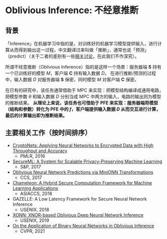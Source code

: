 # Oblivious Inference: 不经意推断

## 背景

「Inference」在机器学习中指的是，对训练好的机器学习模型提供输入，进行计算从而得到输出这一过程，中文翻译过来叫做「推断」，通常也说「预测」（predict）（关于二者的差别有一些[相关讨论](https://www.datascienceblog.net/post/commentary/inference-vs-prediction/)，在此我们不作深究）。

所谓不经意推断（Oblivious Inference）指的是这样一个场景：服务器端 **S** 持有一个已训练好的模型 *M*，客户端 **C** 持有输入数据 *D*。
在进行推断/预测的过程中，输入数据 *D* 对服务器端 **S** 保密，同时模型 *M* 对客户端 **C** 保密。

在已有的研究中，该任务通常借助于 MPC 来实现：把模型结构编译成通用电路，把模型参数 *$\theta$* 和输入数据 *D* 分别当成 MPC 中两方的输入，电路的输出则为模型的推断结果。
**从理论上来说，该任务也可借助于 PFE 来实现：服务器端将模型（结构和参数）转化为 PFE 中的 *f*，客户端提供输入数据 *D* 从而交互进行计算，最后的计算输出即为推断结果。**

## 主要相关工作（按时间排序）

- [CryptoNets: Applying Neural Networks to Encrypted Data with High Throughput and Accuracy](http://proceedings.mlr.press/v48/gilad-bachrach16.pdf)
  - PMLR, 2016
- [SecureML: A System for Scalable Privacy-Preserving Machine Learning](https://eprint.iacr.org/2017/396.pdf)
  - S&P, 2017
- [Oblivious Neural Network Predictions via MiniONN Transformations](https://dl.acm.org/doi/pdf/10.1145/3133956.3134056)
  - CCS, 2017
- [Chameleon: A Hybrid Secure Computation Framework for Machine Learning Applications](https://dl.acm.org/doi/pdf/10.1145/3196494.3196522)
  - ASIACCS, 2018
- GAZELLE: A Low Latency Framework for Secure Neural Network Inference
  - USENIX, 2018
- [XONN: XNOR-based Oblivious Deep Neural Network Inference](https://arxiv.org/pdf/1902.07342.pdf)
  - USENIX, 2019
- [On the Application of Binary Neural Networks in Oblivious Inference](https://openaccess.thecvf.com/content/CVPR2021W/BiVision/html/Samragh_On_the_Application_of_Binary_Neural_Networks_in_Oblivious_Inference_CVPRW_2021_paper.html)
  - CVPR, 2021

